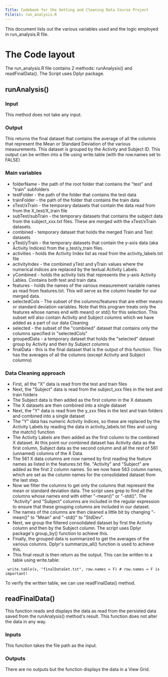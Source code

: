 ```yaml
---
Title: Codebook for the Getting and Cleaning Data Course Project
File(s): run_analysis.R
---
```

This document lists out the various variables used and the logic employed in run_analysis.R file.

# The Code layout
The run_analysis.R file contains 2 methods: runAnalysis() and readFinalData(). The Script uses Dplyr package.
## runAnalysis()
### Input
This method does not take any input.
### Output
This returns the final dataset that contains the average of all the columns that
 represent the Mean or Standard Deviation of the various measurements. This
 dataset is grouped by the Activity and Subject ID.
This output can be written into a file using write.table (with the row.names set to FALSE)
### Main variables
 - folderName - the path of the root folder that contains the "test" and "train" subfolders
 - testFolder - the path of the folder that contains the test data
 - trainFolder - the path of the folder that contains the train data
 - xTest/xTrain - the temporary datasets that contain the data read from from the X_test/X_train file
 - subTest/subTrain - the temporary datasets that contains the subject data from the subject_xxx.txt files. These are merged with the xTest/xTrain datasets.
 - combined - temporary dataset that holds the merged Train and Test datasets
 - yTest/yTrain - the temporary datasets that contain the y-axis data (aka Activity Indices) from the y_test/y_train files.
 - activities - holds the Activity Index list as read from the activity_labels.txt file
 - activityIndex - the combined yTest and yTrain values where the numerical indices are replaced by the textual Activity Labels.
 - yCombined - holds the activity lists that represents the y-axis Activity Lables. Contains both test and train data.
 - features - holds the names of the various measurement variable names as read from features.txt. This will serve as the column header for our merged data.
 - selectedCols - The subset of the columns/features that are either means or standard deviation variables. Note that this program treats only the features whose names end with mean() or std() for this selection. This subset will also contain Activity and Subject columns which we have added as a part of our data Cleaning
 - selected - the subset of the "combined" dataset that contains only the columns specified in "selectedCols"
 - groupedData - a temporary dataset that holds the "selected" dataset group by Activity and then by Subject columns
 - finalData - this is the final dataset that is the output of this function. This has the averages of all the columns (except Activity and Subject columns)

### Data Cleaning approach
 - First, all the "X" data is read from the test and train files
 - Next, the "Subject" data is read from the subject_xxx files in the test and train folders
 - The Subject data is then added as the first column in the X datasets
 - The X datasets are then combined into a single dataset
 - Next, the "Y" data is read from the y_xxx files in the test and train folders and combined into a single dataset
 - The "Y" data has numeric Activity Indices, so these are replaced by the Activity Labels by reading the data in activity_labels.txt files and using the match() function
 - The Activity Labels are then added as the first column to the combined X dataset. At this point our combined dataset has Activity data as the first column, Subject data as the second column and all the rest of 561 (unnamed) columns of the X Data.
 - The 561 X data columns are now named by first reading the feature names as listed in the features.txt file. "Activity" and "Subject" are added as the first 2 column names. So we now have 563 column names, which are set as the column names for the consolidated dataset from the last step.
 - Now we filter the columns to get only the columns that represent the mean or standard deviation data. The script uses grep to find all the columns whose names end with either "-mean()" or "-std()". The "Activity" and "Subject" columns are included in the regular expression to ensure that these grouping columns are included in our dataset.
 - The names of the columns are then cleaned a little bit by changing "-mean()" to "Mean" and "-std()" to "StdDev".
 - Next, we group the filtered consolidated dataset by first the Activity column and then by the Subject column. The script uses Dplyr package's group_by() function to achieve this.
 - Finally, the grouped data is summarized to get the averages of the various columns. Dplyr's summarize_all() function is used to achieve this.
 - This final result is then return as the output. This can be written to a table using write.table:
 ```
  write.table(x, "finalDataSet.txt", row.names = F) # row.names = F is important!
 ```
 To verify the written table, we can use readFinalData() method.

## readFinalData()
This function reads and displays the data as read from the persisted data saved from the runAnalysis() method's result.
This function does not alter the data in any way.
### Inputs
This function takes the file path as the input.
### Outputs
There are no outputs but the function displays the data in a View Grid.
